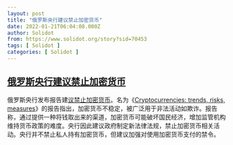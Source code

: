 ```yaml
---
layout: post
title: "俄罗斯央行建议禁止加密货币"
date: 2022-01-21T06:04:08.000Z
author: Solidot
from: https://www.solidot.org/story?sid=70453
tags: [ Solidot ]
categories: [ Solidot ]
---
```

<!--1642745048000-->
[俄罗斯央行建议禁止加密货币](https://www.solidot.org/story?sid=70453)
------

<div>
俄罗斯央行发布报告建<a href="https://www.coindesk.com/policy/2022/01/20/bank-of-russia-calls-for-full-ban-on-crypto/" target="_blank">议禁止加密货币</a>。名为《<a href="https://www.cbr.ru/Content/Document/File/132241/Consultation_Paper_20012022.pdf">Cryptocurrencies: trends, risks, measures</a>》的报告指出，加密货币不稳定，被广泛用于非法活动如欺诈。报告称，通过提供一种将钱取出来的渠道，加密货币可能破坏国民经济，增加监管机构维持货币政策的难度。央行因此建议政府制定新法律法规，禁止加密货币相关活动。央行并不禁止私人持有加密货币，但建议加强对使用加密货币支付的禁令。
</div>
